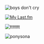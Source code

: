 ![boys don't cry](https://github.com/user-attachments/assets/3762cc94-de5a-4b6c-9842-6e018bee3e1b)

[![My Last.fm](https://lastfm-recently-played.vercel.app/api?user=resfrios&width=1000&count=3&loved=true&loved_style=1&header_style=compact_stats_only&show_user=always&footer_style=wave&bg_color=000000)](https://www.last.fm/user/resfrios)

![ttttttt](https://github.com/user-attachments/assets/4aa895a6-2f9a-4aa7-8818-fccdd23ed0d5)

<img src="https://github.com/user-attachments/assets/d39d8e34-3df6-4f68-a8f7-ef1529c21b6f" alt="ponysona" width="your_width" height="your_height" loop=infinite>
